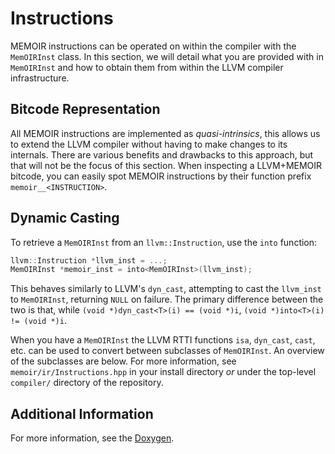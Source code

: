 # Instructions
MEMOIR instructions can be operated on within the compiler with the `MemOIRInst` class.
In this section, we will detail what you are provided with in `MemOIRInst` and how to obtain them from within the LLVM compiler infrastructure.

## Bitcode Representation
All MEMOIR instructions are implemented as _quasi-intrinsics_, this allows us to extend the LLVM compiler without having to make changes to its internals.
There are various benefits and drawbacks to this approach, but that will not be the focus of this section.
When inspecting a LLVM+MEMOIR bitcode, you can easily spot MEMOIR instructions by their function prefix `memoir__<INSTRUCTION>`.

## Dynamic Casting
To retrieve a `MemOIRInst` from an `llvm::Instruction`, use the `into` function:
```cpp
llvm::Instruction *llvm_inst = ...;
MemOIRInst *memoir_inst = into<MemOIRInst>(llvm_inst);
```
This behaves similarly to LLVM's `dyn_cast`, attempting to cast the `llvm_inst` to `MemOIRInst`, returning `NULL` on failure.
The primary difference between the two is that, while `(void *)dyn_cast<T>(i) == (void *)i`, `(void *)into<T>(i) != (void *)i`.

When you have a `MemOIRInst` the LLVM RTTI functions `isa`, `dyn_cast`, `cast`, etc. can be used to convert between subclasses of `MemOIRInst`.
An overview of the subclasses are below.
For more information, see `memoir/ir/Instructions.hpp` in your install directory _or_ under the top-level `compiler/` directory of the repository.

## Additional Information
For more information, see the [Doxygen](https://mcmichen.cc/memoir-docs/doxygen).
